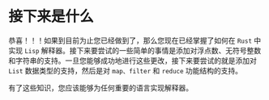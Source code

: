 # 接下来是什么

恭喜！！！如果到目前为止您已经做到了，那么您现在已经掌握了如何在 `Rust` 中实现 `Lisp` 解释器。接下来要尝试的一些简单的事情是添加对浮点数、无符号整数和字符串的支持。一旦您能够成功地进行这些更改，接下来要尝试的就是添加对 `List` 数据类型的支持，然后是对 `map、filter` 和 `reduce` 功能结构的支持。

有了这些知识，您应该能够为任何重要的语言实现解释器。